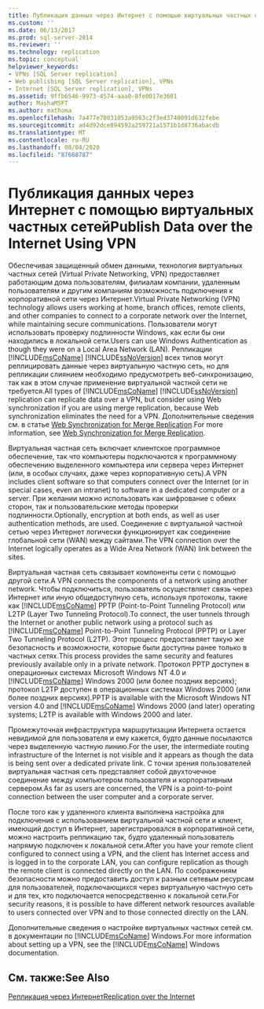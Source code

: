 ```yaml
---
title: Публикация данных через Интернет с помощью виртуальных частных сетей | Документация Майкрософт
ms.custom: ''
ms.date: 06/13/2017
ms.prod: sql-server-2014
ms.reviewer: ''
ms.technology: replication
ms.topic: conceptual
helpviewer_keywords:
- VPNs [SQL Server replication]
- Web publishing [SQL Server replication], VPNs
- Internet [SQL Server replication], VPNs
ms.assetid: 9ffb6546-9973-4574-aaa0-8fe0017e3601
author: MashaMSFT
ms.author: mathoma
ms.openlocfilehash: 7a477e70031053a9563c2f3ed3740091d632febe
ms.sourcegitcommit: ad4d92dce894592a259721a1571b1d8736abacdb
ms.translationtype: MT
ms.contentlocale: ru-RU
ms.lasthandoff: 08/04/2020
ms.locfileid: "87668787"
---
```

# <a name="publish-data-over-the-internet-using-vpn"></a><span data-ttu-id="fd483-102">Публикация данных через Интернет с помощью виртуальных частных сетей</span><span class="sxs-lookup"><span data-stu-id="fd483-102">Publish Data over the Internet Using VPN</span></span>
  <span data-ttu-id="fd483-103">Обеспечивая защищенный обмен данными, технология виртуальных частных сетей (Virtual Private Networking, VPN) предоставляет работающим дома пользователям, филиалам компании, удаленным пользователям и другим компаниям возможность подключения к корпоративной сети через Интернет.</span><span class="sxs-lookup"><span data-stu-id="fd483-103">Virtual Private Networking (VPN) technology allows users working at home, branch offices, remote clients, and other companies to connect to a corporate network over the Internet, while maintaining secure communications.</span></span> <span data-ttu-id="fd483-104">Пользователи могут использовать проверку подлинности Windows, как если бы они находились в локальной сети.</span><span class="sxs-lookup"><span data-stu-id="fd483-104">Users can use Windows Authentication as though they were on a Local Area Network (LAN).</span></span> <span data-ttu-id="fd483-105">Репликации [!INCLUDE[msCoName](../../includes/msconame-md.md)] [!INCLUDE[ssNoVersion](../../includes/ssnoversion-md.md)] всех типов могут реплицировать данные через виртуальную частную сеть, но для репликации слиянием необходимо предусмотреть веб-синхронизацию, так как в этом случае применение виртуальной частной сети не требуется.</span><span class="sxs-lookup"><span data-stu-id="fd483-105">All types of [!INCLUDE[msCoName](../../includes/msconame-md.md)] [!INCLUDE[ssNoVersion](../../includes/ssnoversion-md.md)] replication can replicate data over a VPN, but consider using Web synchronization if you are using merge replication, because Web synchronization eliminates the need for a VPN.</span></span> <span data-ttu-id="fd483-106">Дополнительные сведения см. в статье [Web Synchronization for Merge Replication](web-synchronization-for-merge-replication.md).</span><span class="sxs-lookup"><span data-stu-id="fd483-106">For more information, see [Web Synchronization for Merge Replication](web-synchronization-for-merge-replication.md).</span></span>  
  
 <span data-ttu-id="fd483-107">Виртуальная частная сеть включает клиентское программное обеспечение, так что компьютеры подключаются к программному обеспечению выделенного компьютера или сервера через Интернет (или, в особых случаях, даже через корпоративную сеть).</span><span class="sxs-lookup"><span data-stu-id="fd483-107">A VPN includes client software so that computers connect over the Internet (or in special cases, even an intranet) to software in a dedicated computer or a server.</span></span> <span data-ttu-id="fd483-108">При желании можно использовать как шифрование с обеих сторон, так и пользовательские методы проверки подлинности.</span><span class="sxs-lookup"><span data-stu-id="fd483-108">Optionally, encryption at both ends, as well as user authentication methods, are used.</span></span> <span data-ttu-id="fd483-109">Соединение с виртуальной частной сетью через Интернет логически функционирует как соединение глобальной сети (WAN) между сайтами.</span><span class="sxs-lookup"><span data-stu-id="fd483-109">The VPN connection over the Internet logically operates as a Wide Area Network (WAN) link between the sites.</span></span>  
  
 <span data-ttu-id="fd483-110">Виртуальная частная сеть связывает компоненты сети с помощью другой сети.</span><span class="sxs-lookup"><span data-stu-id="fd483-110">A VPN connects the components of a network using another network.</span></span> <span data-ttu-id="fd483-111">Чтобы подключиться, пользователь осуществляет связь через Интернет или иную общедоступную сеть, используя протоколы, такие как [!INCLUDE[msCoName](../../includes/msconame-md.md)] PPTP (Point-to-Point Tunneling Protocol) или L2TP (Layer Two Tunneling Protocol).</span><span class="sxs-lookup"><span data-stu-id="fd483-111">To connect, the user tunnels through the Internet or another public network using a protocol such as [!INCLUDE[msCoName](../../includes/msconame-md.md)] Point-to-Point Tunneling Protocol (PPTP) or Layer Two Tunneling Protocol (L2TP).</span></span> <span data-ttu-id="fd483-112">Этот процесс предоставляет такую же безопасность и возможности, которые были доступны ранее только в частных сетях.</span><span class="sxs-lookup"><span data-stu-id="fd483-112">This process provides the same security and features previously available only in a private network.</span></span> <span data-ttu-id="fd483-113">Протокол PPTP доступен в операционных системах Microsoft Windows NT 4.0 и [!INCLUDE[msCoName](../../includes/msconame-md.md)] Windows 2000 (или более поздних версиях); протокол L2TP доступен в операционных системах Windows 2000 (или более поздних версиях).</span><span class="sxs-lookup"><span data-stu-id="fd483-113">PPTP is available with the Microsoft Windows NT version 4.0 and [!INCLUDE[msCoName](../../includes/msconame-md.md)] Windows 2000 (and later) operating systems; L2TP is available with Windows 2000 and later.</span></span>  
  
 <span data-ttu-id="fd483-114">Промежуточная инфраструктура маршрутизации Интернета остается невидимой для пользователя и ему кажется, будто данные посылаются через выделенную частную линию.</span><span class="sxs-lookup"><span data-stu-id="fd483-114">For the user, the intermediate routing infrastructure of the Internet is not visible and it appears as though the data is being sent over a dedicated private link.</span></span> <span data-ttu-id="fd483-115">С точки зрения пользователей виртуальная частная сеть представляет собой двухточечное соединение между компьютером пользователя и корпоративным сервером.</span><span class="sxs-lookup"><span data-stu-id="fd483-115">As far as users are concerned, the VPN is a point-to-point connection between the user computer and a corporate server.</span></span>  
  
 <span data-ttu-id="fd483-116">После того как у удаленного клиента выполнена настройка для подключения с использованием виртуальной частной сети и клиент, имеющий доступ в Интернет, зарегистрировался в корпоративной сети, можно настроить репликацию так, будто удаленный пользователь напрямую подключен к локальной сети.</span><span class="sxs-lookup"><span data-stu-id="fd483-116">After you have your remote client configured to connect using a VPN, and the client has Internet access and is logged in to the corporate LAN, you can configure replication as though the remote client is connected directly on the LAN.</span></span> <span data-ttu-id="fd483-117">По соображениям безопасности можно предоставить доступ к разным сетевым ресурсам для пользователей, подключающихся через виртуальную частную сеть и для тех, кто подключается непосредственно к локальной сети.</span><span class="sxs-lookup"><span data-stu-id="fd483-117">For security reasons, it is possible to have different network resources available to users connected over VPN and to those connected directly on the LAN.</span></span>  
  
 <span data-ttu-id="fd483-118">Дополнительные сведения о настройке виртуальных частных сетей см. в документации по [!INCLUDE[msCoName](../../includes/msconame-md.md)] Windows.</span><span class="sxs-lookup"><span data-stu-id="fd483-118">For more information about setting up a VPN, see the [!INCLUDE[msCoName](../../includes/msconame-md.md)] Windows documentation.</span></span>  
  
## <a name="see-also"></a><span data-ttu-id="fd483-119">См. также:</span><span class="sxs-lookup"><span data-stu-id="fd483-119">See Also</span></span>  
 [<span data-ttu-id="fd483-120">Репликация через Интернет</span><span class="sxs-lookup"><span data-stu-id="fd483-120">Replication over the Internet</span></span>](replication-over-the-internet.md)  
  
  

